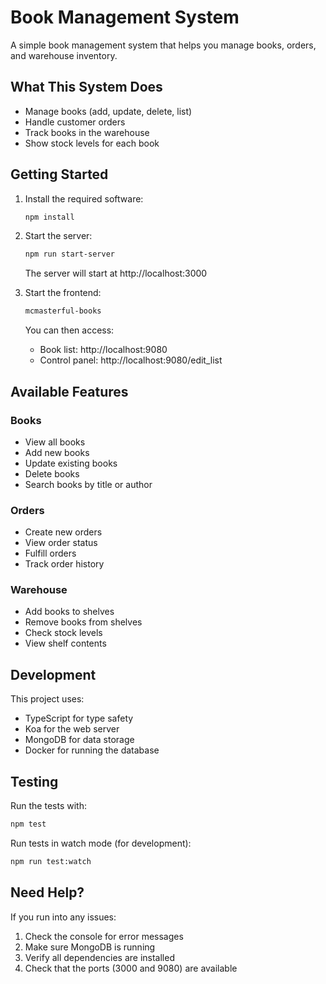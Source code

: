 # Book Management System

A simple book management system that helps you manage books, orders, and warehouse inventory.

## What This System Does

- Manage books (add, update, delete, list)
- Handle customer orders
- Track books in the warehouse
- Show stock levels for each book

## Getting Started

1. Install the required software:
   ```bash
   npm install
   ```

2. Start the server:
   ```bash
   npm run start-server
   ```
   The server will start at http://localhost:3000

3. Start the frontend:
   ```bash
   mcmasterful-books
   ```
   You can then access:
   - Book list: http://localhost:9080
   - Control panel: http://localhost:9080/edit_list

## Available Features

### Books
- View all books
- Add new books
- Update existing books
- Delete books
- Search books by title or author

### Orders
- Create new orders
- View order status
- Fulfill orders
- Track order history

### Warehouse
- Add books to shelves
- Remove books from shelves
- Check stock levels
- View shelf contents

## Development

This project uses:
- TypeScript for type safety
- Koa for the web server
- MongoDB for data storage
- Docker for running the database

## Testing

Run the tests with:
```bash
npm test
```

Run tests in watch mode (for development):
```bash
npm run test:watch
```

## Need Help?

If you run into any issues:
1. Check the console for error messages
2. Make sure MongoDB is running
3. Verify all dependencies are installed
4. Check that the ports (3000 and 9080) are available
